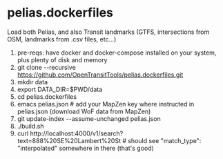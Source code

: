 # pelias.dockerfiles

Load both Pelias, and also Transit landmarks (GTFS, intersections from OSM, landmarks from .csv files, etc...)

1. pre-reqs: have docker and docker-compose installed on your system, plus plenty of disk and memory
1. git clone --recursive https://github.com/OpenTransitTools/pelias.dockerfiles.git
1. mkdir data
1. export DATA_DIR=$PWD/data
1. cd pelias.dockerfiles
1. emacs pelias.json # add your MapZen key where instructed in pelias.json (download WoF data from MapZen)
1. git update-index --assume-unchanged pelias.json
1. ./build.sh
1. curl http://localhost:4000/v1/search?text=888%20SE%20Lambert%20St # should see "match_type": "interpolated" somewhere in there (that's good)

